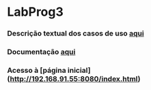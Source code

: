 # LabProg3

### Descrição textual dos casos de uso [aqui](https://docs.google.com/document/d/1c3sMRhIGTMgjT0X0DqFo04FBkhRzbYnJk78xklyHT_8/edit?usp=sharing)

### Documentação [aqui](https://github.com/gabrielborgesc/LabProg3/blob/Documentation/Documentacao_de_Projeto_LabProg3.pdf)

### Acesso à [página inicial] (http://192.168.91.55:8080/index.html)
